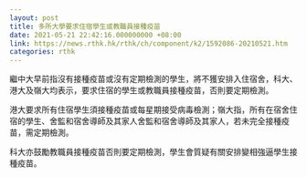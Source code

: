 ```yaml
---
layout: post
title: 多所大學要求住宿學生或教職員接種疫苗
date: 2021-05-21 22:42:16.000000000 +08:00
link: https://news.rthk.hk/rthk/ch/component/k2/1592086-20210521.htm
categories: rthk
---
```


繼中大早前指沒有接種疫苗或沒有定期檢測的學生，將不獲安排入住宿舍，科大、港大及嶺大均表示，要求住宿的學生或教職員接種疫苗，否則要定期檢測。

港大要求所有住宿學生須接種疫苗或每星期接受病毒檢測；嶺大指，所有在宿舍住宿的學生、舍監和宿舍導師及其家人舍監和宿舍導師及其家人，若未完全接種疫苗，需定期檢測。

科大亦鼓勵教職員接種疫苗否則要定期檢測，學生會質疑有關安排變相強逼學生接種疫苗。
